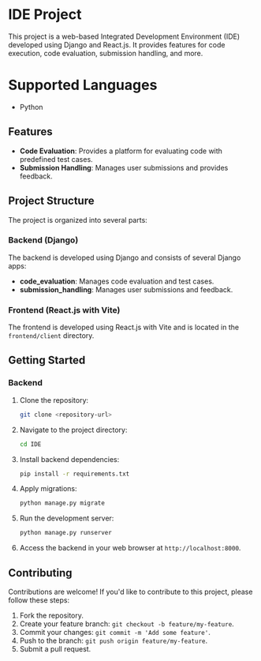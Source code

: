 # IDE Project

This project is a web-based Integrated Development Environment (IDE) developed using Django and React.js. It provides features for code execution, code evaluation, submission handling, and more.

# Supported Languages

- Python

## Features

- **Code Evaluation**: Provides a platform for evaluating code with predefined test cases.
- **Submission Handling**: Manages user submissions and provides feedback.

## Project Structure

The project is organized into several parts:

### Backend (Django)

The backend is developed using Django and consists of several Django apps:

- **code_evaluation**: Manages code evaluation and test cases.
- **submission_handling**: Manages user submissions and feedback.

### Frontend (React.js with Vite)

The frontend is developed using React.js with Vite and is located in the `frontend/client` directory.

## Getting Started

### Backend

1. Clone the repository:

    ```bash
    git clone <repository-url>
    ```

2. Navigate to the project directory:

    ```bash
    cd IDE
    ```

3. Install backend dependencies:

    ```bash
    pip install -r requirements.txt
    ```

4. Apply migrations:

    ```bash
    python manage.py migrate
    ```

5. Run the development server:

    ```bash
    python manage.py runserver
    ```

6. Access the backend in your web browser at `http://localhost:8000`.

## Contributing

Contributions are welcome! If you'd like to contribute to this project, please follow these steps:

1. Fork the repository.
2. Create your feature branch: `git checkout -b feature/my-feature`.
3. Commit your changes: `git commit -m 'Add some feature'`.
4. Push to the branch: `git push origin feature/my-feature`.
5. Submit a pull request.

